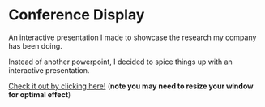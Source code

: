 # Conference Display
An interactive presentation I made to showcase the research my company has been doing. 

Instead of another powerpoint, I decided to spice things up with an interactive presentation. 

<a href="https://sawezo.github.io/technet_display/">Check it out by clicking here!</a> 
(<b>note you may need to resize your window for optimal effect</b>)
